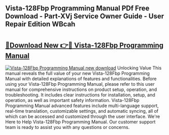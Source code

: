 ## Vista-128Fbp Programming Manual PDf Free Download - Part-XVj Service Owner Guide - User Repair Edition WBcah

# <h2><a href="http://bc23879.oget.top/?id=Vista-128Fbp+Programming+Manual">🔗Download New 👉🔴 Vista-128Fbp Programming Manual</a></h2>

[![Vista-128Fbp Programming Manual new download](https://i.imgur.com/5g1atiW.png)](http://bc23879.oget.top/?id=Vista-128Fbp+Programming+Manual)
Unlocking Value This manual reveals the full value of your new Vista-128Fbp Programming Manual with detailed explanations of features and functionalities. Before using your Vista-128Fbp Programming Manual, please refer to this user manual for comprehensive instructions on product setup, operation, and troubleshooting. It includes clear instructions for installation, setup, and operation, as well as important safety information. Vista-128Fbp Programming Manual advanced features include multi-language support, real-time translation, customizable settings, and automatic syncing, all of which can be accessed and customized through the user interface. We're Here to Help Vista-128Fbp Programming Manual. Our customer support team is ready to assist you with any questions or concerns.
